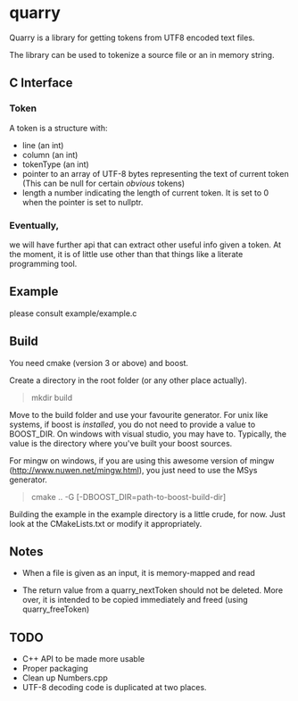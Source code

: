 # quarry

Quarry is a library for getting tokens from  UTF8 encoded text files.

The library can be used to tokenize a source file or an in memory string.

## C Interface

### Token
A token is a structure with:
*  line (an int)
*  column (an int)
*  tokenType (an int)
*  pointer to an array of UTF-8 bytes representing the text of current token (This can be null for certain _obvious_ tokens)
*  length a number indicating the length of current token. It is set to 0 when the pointer is set to nullptr.


### Eventually,

we will have further api that can extract other useful info given a token. At the moment, it is of little use other than that
things like a literate programming tool.




## Example
please consult example/example.c

## Build

You need cmake (version 3 or above) and boost.

Create a directory in the root folder (or any other place actually).

> mkdir build

Move to the build folder and use your favourite generator. For unix like systems, if boost is *installed*,  you do not need to provide a value to  BOOST_DIR.
On windows with visual studio, you may have to. Typically, the value is the directory where you've built your boost sources.

For mingw on windows, if you are using  this awesome version of mingw (http://www.nuwen.net/mingw.html), you just need to use the MSys generator. 

> cmake .. -G <Your Generator> [-DBOOST_DIR=path-to-boost-build-dir]


Building the example in the example directory is a little crude, for now. Just look at the CMakeLists.txt or modify it appropriately.


## Notes

* When a file is given as an input, it is memory-mapped and read

* The return value from a quarry_nextToken should not be deleted. More over, it is
intended to be copied immediately and freed (using quarry_freeToken) 

## TODO
* C++ API to be made more usable
* Proper packaging
* Clean up Numbers.cpp
* UTF-8 decoding code is duplicated at two places.


